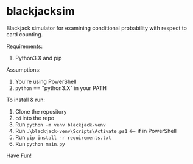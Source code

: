 # blackjacksim
Blackjack simulator for examining conditional probability with respect to card counting.

Requirements: 
1. Python3.X and pip

Assumptions:
1. You're using PowerShell
2. `python` == "python3.X" in your PATH

To install & run:
1. Clone the repository
2. `cd` into the repo
3. Run `python -m venv blackjack-venv`
4. Run `.\blackjack-venv\Scripts\Activate.ps1`  <-- if in PowerShell
5. Run `pip install -r requirements.txt`
6. Run `python main.py`

Have Fun!
